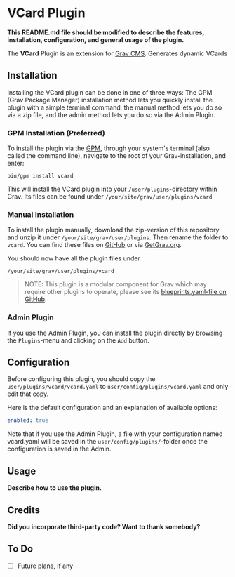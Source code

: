 # VCard Plugin

**This README.md file should be modified to describe the features, installation, configuration, and general usage of the plugin.**

The **VCard** Plugin is an extension for [Grav CMS](http://github.com/getgrav/grav). Generates dynamic VCards

## Installation

Installing the VCard plugin can be done in one of three ways: The GPM (Grav Package Manager) installation method lets you quickly install the plugin with a simple terminal command, the manual method lets you do so via a zip file, and the admin method lets you do so via the Admin Plugin.

### GPM Installation (Preferred)

To install the plugin via the [GPM](http://learn.getgrav.org/advanced/grav-gpm), through your system's terminal (also called the command line), navigate to the root of your Grav-installation, and enter:

    bin/gpm install vcard

This will install the VCard plugin into your `/user/plugins`-directory within Grav. Its files can be found under `/your/site/grav/user/plugins/vcard`.

### Manual Installation

To install the plugin manually, download the zip-version of this repository and unzip it under `/your/site/grav/user/plugins`. Then rename the folder to `vcard`. You can find these files on [GitHub](https://github.com/trilbymedia/grav-plugin-vcard) or via [GetGrav.org](http://getgrav.org/downloads/plugins#extras).

You should now have all the plugin files under

    /your/site/grav/user/plugins/vcard
	
> NOTE: This plugin is a modular component for Grav which may require other plugins to operate, please see its [blueprints.yaml-file on GitHub](https://github.com/trilbymedia/grav-plugin-vcard/blob/master/blueprints.yaml).

### Admin Plugin

If you use the Admin Plugin, you can install the plugin directly by browsing the `Plugins`-menu and clicking on the `Add` button.

## Configuration

Before configuring this plugin, you should copy the `user/plugins/vcard/vcard.yaml` to `user/config/plugins/vcard.yaml` and only edit that copy.

Here is the default configuration and an explanation of available options:

```yaml
enabled: true
```

Note that if you use the Admin Plugin, a file with your configuration named vcard.yaml will be saved in the `user/config/plugins/`-folder once the configuration is saved in the Admin.

## Usage

**Describe how to use the plugin.**

## Credits

**Did you incorporate third-party code? Want to thank somebody?**

## To Do

- [ ] Future plans, if any


